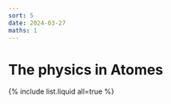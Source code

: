 ```yaml
---
sort: 5
date: 2024-03-27
maths: 1
---
```


# The physics in Atomes

{% include list.liquid all=true %}
